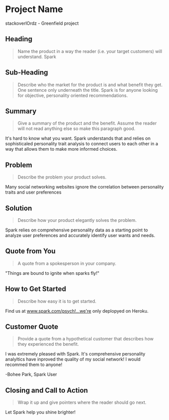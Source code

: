 # Project Name #
  stackoverlOrdz - Greenfield project

## Heading ##
  > Name the product in a way the reader (i.e. your target customers) will understand.
  Spark

## Sub-Heading ##
  > Describe who the market for the product is and what benefit they get. One sentence only underneath the title.
  Spark is for anyone looking for objective, personality oriented recommendations.

## Summary ##
  > Give a summary of the product and the benefit. Assume the reader will not read anything else so make this paragraph good.

  It's hard to know what you want. Spark understands that and relies on sophisticaled personality trait analysis to connect users to each other in a way that allows them to make more informed choices.

## Problem ##
  > Describe the problem your product solves.

  Many social networking websites ignore the correlation between personality traits and user preferences

## Solution ##
  > Describe how your product elegantly solves the problem.

  Spark relies on comprehensive personality data as a starting point to analyze user preferences and accurately identify user wants and needs.

## Quote from You ##
  > A quote from a spokesperson in your company.

  "Things are bound to ignite when sparks fly!"

## How to Get Started ##
  > Describe how easy it is to get started.

  Find us at www.spark.com/psych!...we're only deplopyed on Heroku.

## Customer Quote ##
  > Provide a quote from a hypothetical customer that describes how they experienced the benefit.

  I was extremely pleased with Spark. It's comprehensive personality analyltics have inproved the quality of my social network! I would recommed them to anyone!

  -Bohee Park, Spark User

## Closing and Call to Action ##
  > Wrap it up and give pointers where the reader should go next.

  Let Spark help you shine brighter!

